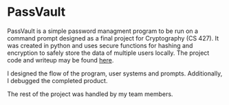 PassVault
===
PassVault is a simple password managment program to be run on a command prompt designed as a final project for Cryptography (CS 427). It was created in python and uses secure functions for hashing and encryption to safely store the data of multiple users locally. The project code and writeup may be found [here](https://github.com/mjrad/PassVault).

<SCREENSHOT HERE>

I designed the flow of the program, user systems and prompts. Additionally, I debugged the completed product.

The rest of the project was handled by my team members.
